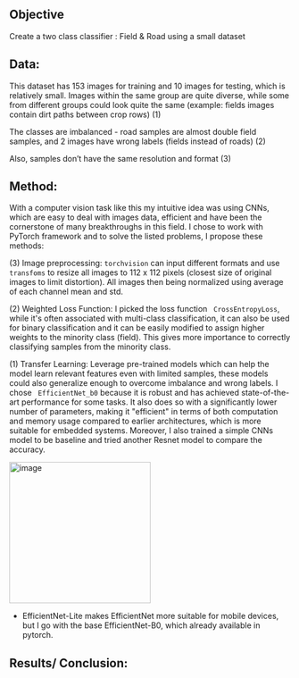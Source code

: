 ## Objective
Create a two class classifier : Field & Road using a small dataset 

## Data: 
This dataset has 153 images for training and 10 images for testing, which is relatively small. Images within the same group are quite diverse, while some from different groups could look quite the same (example: fields images contain dirt paths between crop rows) (1)

The classes are imbalanced - road samples are almost double field samples, and 2 images have wrong labels (fields instead of roads) (2)

Also, samples don’t have the same resolution and format (3)

## Method:
With a computer vision task like this my intuitive idea was using CNNs, which are easy to deal with images data, efficient and have been the cornerstone of many breakthroughs in this field. I chose to work with PyTorch framework and to solve the listed problems, I propose these methods:

(3) Image preprocessing: `torchvision` can input different formats and use `transfoms` to resize all images to 112 x 112 pixels (closest size of original images to limit  distortion). All images then being normalized using average of each channel mean and std. 

(2) Weighted Loss Function: I picked the loss function ` CrossEntropyLoss`, while it's often associated with multi-class classification, it can also be used for binary classification and it can be easily modified to assign higher weights to the minority class (field). This gives more importance to correctly classifying samples from the minority class.

(1)  Transfer Learning: Leverage pre-trained models which can help the model learn relevant features even with limited samples, these models could also generalize enough to overcome imbalance and wrong labels. I chose ` EfficientNet_b0` because it is robust and has achieved state-of-the-art performance for some tasks. It also does so with a significantly lower number of parameters, making it "efficient" in terms of both computation and memory usage compared to earlier architectures, which is more suitable for embedded systems. Moreover, I also trained a simple CNNs model to be baseline and tried another Resnet model to compare the accuracy. 

<img width="253" alt="image" src="https://github.com/HoangAn0112/classifer-field-road/assets/79208614/69367859-8a31-44b8-81a5-0a7fe8ecd8cf">

* EfficientNet-Lite makes EfficientNet more suitable for mobile devices, but I go with the base EfficientNet-B0, which already available in pytorch.

## Results/ Conclusion:
